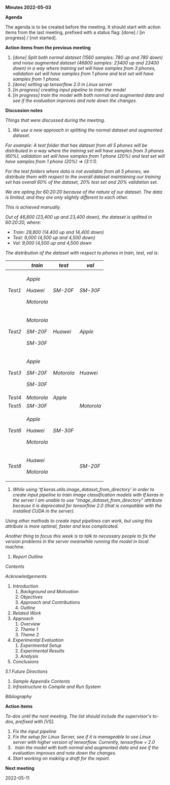 ﻿**Minutes 2022-05-03**

**Agenda**

The agenda is to be created before the meeting. It should start with action items from the last meeting, prefixed with a status flag: [done] / [in progress] / [not started].

**Action items from the previous meeting**

1. *[done] Split both normal dataset (1560 samples: 780 up and 780 down) and noise augmented dataset (46800 samples: 23400 up and 23400 down) in a way where training set will have samples from 3 phones, validation set will have samples from 1 phone and test set will have samples from 1 phone.*
1. *[done] setting up tensorflow 2.0 in Linux server*
1. *[in progress] creating input pipeline to train the model*
1. *[in progress] train the model with both normal and augmented data and see if the evaluation improves and note down the changes.*

**Discussion notes**

*Things that were discussed during the meeting.*

1. *We use a new approach in splitting the normal dataset and augmented dataset.*

*For example: A test folder that has dataset from all 5 phones will be distributed in a way where the training set will have samples from 3 phones (60%), validation set will have samples from 1 phone (20%) and test set will have samples from 1 phone (20%) => (3:1:1).* 

*For the test folders where data is not available from all 5 phones, we distribute them with respect to the overall dataset maintaining our training set has overall 60% of the dataset, 20% test set and 20% validation set.*

*We are opting for 60:20:20 because of the nature of our dataset. The data is limited, and they are only slightly different to each other.*

*This is achieved manually.*

*Out of 46,800 (23,400 up and 23,400 down), the dataset is splitted in 60:20:20, where:*

- *Train: 28,800 (14.400 up and 14,400 down)*
- *Test: 9,000 (4,500 up and 4,500 down)*
- *Val: 9,000 (4,500 up and 4,500 down*

*The distribution of the dataset with respect to phones in train, test, val is:*

||***train***|***test***|***val***|
| - | - | - | - |
|*Test1*|<p>*Apple*</p><p>*Huawei*</p><p>*Motorola*</p>|*SM-20F*|*SM-30F*|
|*Test2*|<p>*Motorola*</p><p>*SM-20F*</p><p>*SM-30F*</p>|*Huawei*|*Apple*|
|*Test3*|<p>*Apple*</p><p>*SM-20F*</p><p>*SM-30F*</p>|*Motorola*|*Huawei*|
|*Test4*|*Motorola*|*Apple*||
|*Test5*|*SM-30F*||*Motorola*|
|*Test6*|<p>*Apple*</p><p>*Huawei*</p><p>*Motorola*</p>|*SM-30F*||
|*Test8*|<p>*Huawei*</p><p>*Motorola*</p>||*SM-20F*|

1. *While using ‘tf.keras.utils.image\_dataset\_from\_directory’ in order to create input pipeline to train image classification models with tf.keras in the server I am unable to use “image\_dataset\_from\_directory” attribute because it is deprecated for tensorflow 2.0 (that is compatible with the installed CUDA in the server).*

*Using other methods to create input pipelines can work, but using this attribute is more optimal, faster and less complicated.*

*Another thing to focus this week is to talk to necessary people to fix the version problems in the server meanwhile running the model in local machine.*

1. *Report Outline*

*Contents*

*Acknowledgements*

1. *Introduction*
   1. *Background and Motivation*
   1. *Objectives*
   1. *Approach and Contributions*
   1. *Outline*
1. *Related Work*
1. *Approach*
   1. *Overview*
   1. *Theme 1*
   1. *Theme 2*
1. *Experimental Evaluation*
   1. *Experimental Setup*
   1. *Experimental Results*
   1. *Analysis*
1. *Conclusions*

*5.1 Future Directions*

1. *Sample Appendix Contents*
1. *Infrastructure to Compile and Run System*

*Bibliography*

**Action items**

*To-dos until the next meeting. The list should include the supervisor's to-dos, prefixed with [VS].*

1. *Fix the input pipeline*
1. *Fix the setup for Linux Server, see if it is manageable to use Linux server with higher version of tensorflow. Currently, tensorflow = 2.0*
1. ` `*train the model with both normal and augmented data and see if the evaluation improves and note down the changes.*
1. *Start working on making a draft for the report.*

**Next meeting**

2022-05-11

